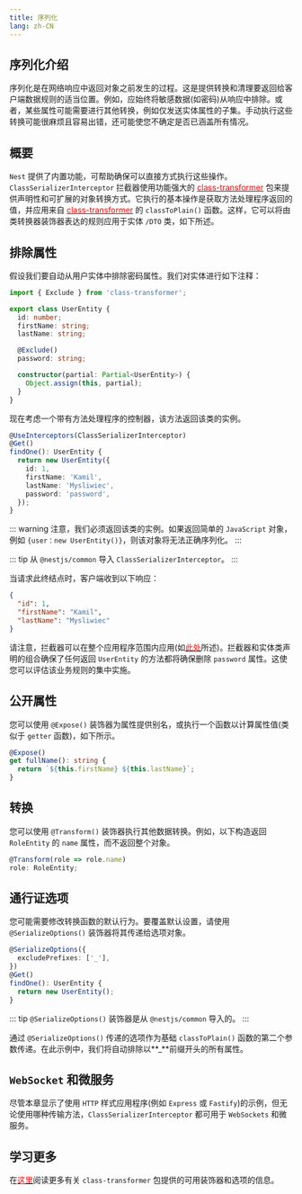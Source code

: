```yaml
---
title: 序列化
lang: zh-CN
---
```


## 序列化介绍

序列化是在网络响应中返回对象之前发生的过程。这是提供转换和清理要返回给客户端数据规则的适当位置。例如，应始终将敏感数据(如密码)从响应中排除。或者，某些属性可能需要进行其他转换，例如仅发送实体属性的子集。手动执行这些转换可能很麻烦且容易出错，还可能使您不确定是否已涵盖所有情况。


## 概要

`Nest` 提供了内置功能，可帮助确保可以直接方式执行这些操作。`ClassSerializerInterceptor` 拦截器使用功能强大的 [<font color=red>class-transformer</font>](https://github.com/typestack/class-transformer) 包来提供声明性和可扩展的对象转换方式。它执行的基本操作是获取方法处理程序返回的值，并应用来自 [<font color=red>class-transformer</font>](https://github.com/typestack/class-transformer) 的 `classToPlain()` 函数。这样，它可以将由类转换器装饰器表达的规则应用于实体 `/DTO` 类，如下所述。



## 排除属性

假设我们要自动从用户实体中排除密码属性。我们对实体进行如下注释：

```typescript
import { Exclude } from 'class-transformer';

export class UserEntity {
  id: number;
  firstName: string;
  lastName: string;

  @Exclude()
  password: string;

  constructor(partial: Partial<UserEntity>) {
    Object.assign(this, partial);
  }
}
```

现在考虑一个带有方法处理程序的控制器，该方法返回该类的实例。

```typescript
@UseInterceptors(ClassSerializerInterceptor)
@Get()
findOne(): UserEntity {
  return new UserEntity({
    id: 1,
    firstName: 'Kamil',
    lastName: 'Mysliwiec',
    password: 'password',
  });
}
```

::: warning
注意，我们必须返回该类的实例。如果返回简单的 `JavaScript` 对象，例如 `{user：new UserEntity()}`，则该对象将无法正确序列化。
:::

::: tip
从 `@nestjs/common` 导入 `ClassSerializerInterceptor`。
:::

当请求此终结点时，客户端收到以下响应：

```json
{
  "id": 1,
  "firstName": "Kamil",
  "lastName": "Mysliwiec"
}
```

请注意，拦截器可以在整个应用程序范围内应用(如[<font color=red>此处</font>](https://docs.nestjs.com/interceptors#binding-interceptors)所述)。拦截器和实体类声明的组合确保了任何返回 `UserEntity` 的方法都将确保删除 `password` 属性。这使您可以评估该业务规则的集中实施。



## 公开属性

您可以使用 `@Expose()` 装饰器为属性提供别名，或执行一个函数以计算属性值(类似于 `getter` 函数)，如下所示。

```typescript
@Expose()
get fullName(): string {
  return `${this.firstName} ${this.lastName}`;
}
```


## 转换

您可以使用 `@Transform()` 装饰器执行其他数据转换。例如，以下构造返回 `RoleEntity` 的 `name` 属性，而不返回整个对象。

```typescript
@Transform(role => role.name)
role: RoleEntity;
```


## 通行证选项

您可能需要修改转换函数的默认行为。要覆盖默认设置，请使用 `@SerializeOptions()` 装饰器将其传递给选项对象。

```typescript
@SerializeOptions({
  excludePrefixes: ['_'],
})
@Get()
findOne(): UserEntity {
  return new UserEntity();
}
```

::: tip
`@SerializeOptions()` 装饰器是从 `@nestjs/common` 导入的。
:::

通过 `@SerializeOptions()` 传递的选项作为基础 `classToPlain()` 函数的第二个参数传递。在此示例中，我们将自动排除以**_**前缀开头的所有属性。



## `WebSocket` 和微服务

尽管本章显示了使用 `HTTP` 样式应用程序(例如 `Express` 或 `Fastify`)的示例，但无论使用哪种传输方法，`ClassSerializerInterceptor` 都可用于 `WebSockets` 和微服务。


## 学习更多

在[<font color=red>这里</font>](https://github.com/typestack/class-transformer)阅读更多有关 `class-transformer` 包提供的可用装饰器和选项的信息。